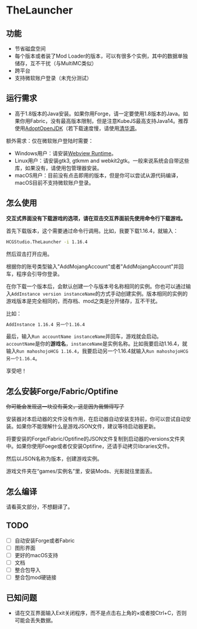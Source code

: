 # TheLauncher

## 功能 

- 节省磁盘空间
- 每个版本或者装了Mod Loader的版本，可以有很多个实例，其中的数据单独储存，互不干扰（与MultiMC类似）
- 跨平台
- 支持微软账户登录（未充分测试）

## 运行需求

- 高于1.8版本的Java安装。如果你用Forge，请一定要使用1.8版本的Java。如果你用Fabric，没有最高版本限制，但是注意KubeJS最高支持Java14。推荐使用[AdoptOpenJDK](https://adoptopenjdk.net/)（若下载速度慢，请使用[清华源](https://mirrors.tuna.tsinghua.edu.cn/help/adoptopenjdk/)。

额外需求：仅在微软账户登陆时需要：
- Windows用户：请安装[Webview Runtime](https://go.microsoft.com/fwlink/p/?LinkId=2124703)。
- Linux用户：请安装gtk3, gtkmm and webkit2gtk。一般来说系统会自带这些库，如果没有，请使用包管理器安装。
- macOS用户：目前没有点击即用的版本，但是你可以尝试从源代码编译，macOS目前不支持微软账户登录。

## 怎么使用

**交互式界面没有下载游戏的选项，请在双击交互界面前先使用命令行下载游戏。**

首先下载版本，这个需要通过命令行调用。比如，我要下载1.16.4，就输入：

``` bash
HCGStudio.TheLauncher -i 1.16.4
```

然后双击打开应用。

根据你的账号类型输入"AddMojangAccount"或者"AddMojangAccount"并回车，程序会引导你登录。

在你下载一个版本后，会默认创建一个与版本号名称相同的实例。你也可以通过输入`AddInstance version instanceName`的方式手动创建实例。版本相同的实例的游戏版本是完全相同的，而存档、mod之类是分开储存，互不干扰。

比如：
``` bash
AddInstance 1.16.4 另一个1.16.4
```

最后，输入`Run accountName instanceName`并回车，游戏就会启动。 `accountName`是你的**游戏名**，`instanceName`是实例名称。比如我要启动1.16.4，就输入`Run mahoshojoHCG 1.16.4`，我要启动另一个1.16.4就输入`Run mahoshojoHCG 另一个1.16.4`。

享受吧！

## 怎么安装Forge/Fabric/Optifine

~~你可能会发现这一块没有英文，这是因为我懒得写了~~

安装器对本启动器的文件没有作用，在启动器自动安装支持前，你可以尝试自动安装。如果你不能理解什么是游戏JSON文件，建议等待启动器更新。

将要安装的Forge/Fabric/Optifine的JSON文件复制到启动器的versions文件夹中。如果你使用Foege或者仅安装Optifine，还请手动拷贝libraries文件。

然后以JSON名称为版本，创建游戏实例。

游戏文件夹在“games/实例名”里，安装Mods、光影就往里面丢。

## 怎么编译

请看英文部分，不想翻译了。

## TODO

- [ ] 自动安装Forge或者Fabric
- [ ] 图形界面
- [ ] 更好的macOS支持
- [ ] 文档
- [ ] 整合包导入
- [ ] 整合包mod硬链接

## 已知问题

- 请在交互界面输入Exit关闭程序，而不是点击右上角的×或者按Ctrl+C，否则可能会丢失数据。